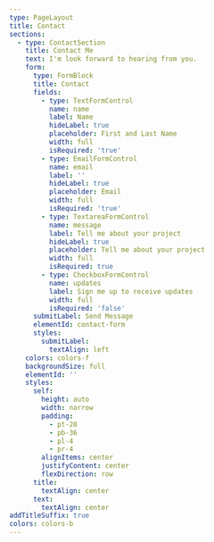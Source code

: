 ```yaml
---
type: PageLayout
title: Contact
sections:
  - type: ContactSection
    title: Contact Me
    text: I'm look forward to hearing from you.
    form:
      type: FormBlock
      title: Contact
      fields:
        - type: TextFormControl
          name: name
          label: Name
          hideLabel: true
          placeholder: First and Last Name
          width: full
          isRequired: 'true'
        - type: EmailFormControl
          name: email
          label: ''
          hideLabel: true
          placeholder: Email
          width: full
          isRequired: 'true'
        - type: TextareaFormControl
          name: message
          label: Tell me about your project
          hideLabel: true
          placeholder: Tell me about your project
          width: full
          isRequired: true
        - type: CheckboxFormControl
          name: updates
          label: Sign me up to receive updates
          width: full
          isRequired: 'false'
      submitLabel: Send Message
      elementId: contact-form
      styles:
        submitLabel:
          textAlign: left
    colors: colors-f
    backgroundSize: full
    elementId: ''
    styles:
      self:
        height: auto
        width: narrow
        padding:
          - pt-28
          - pb-36
          - pl-4
          - pr-4
        alignItems: center
        justifyContent: center
        flexDirection: row
      title:
        textAlign: center
      text:
        textAlign: center
addTitleSuffix: true
colors: colors-b
---
```

